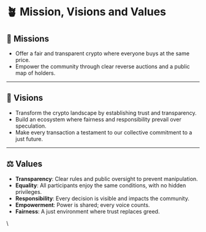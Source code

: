 # 🪴 Mission, Visions and Values

## 🧭 Missions

* Offer a fair and transparent crypto where everyone buys at the same price.
* Empower the community through clear reverse auctions and a public map of holders.

***

## 🔭 Visions

* Transform the crypto landscape by establishing trust and transparency.
* Build an ecosystem where fairness and responsibility prevail over speculation.
* Make every transaction a testament to our collective commitment to a just future.

***

## ⚖️ Values

* **Transparency**: Clear rules and public oversight to prevent manipulation.
* **Equality**: All participants enjoy the same conditions, with no hidden privileges.
* **Responsibility**: Every decision is visible and impacts the community.
* **Empowerment**: Power is shared; every voice counts.
* **Fairness**: A just environment where trust replaces greed.

\
